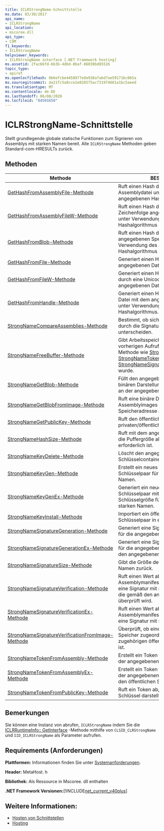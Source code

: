 ```yaml
---
title: ICLRStrongName-Schnittstelle
ms.date: 03/30/2017
api_name:
- ICLRStrongName
api_location:
- mscoree.dll
api_type:
- COM
f1_keywords:
- ICLRStrongName
helpviewer_keywords:
- ICLRStrongName interface [.NET Framework hosting]
ms.assetid: 2fac66fd-6b3b-4dbd-8baf-86038bd85526
topic_type:
- apiref
ms.openlocfilehash: 0b6efcbe4458977e8e938afabd7ae59171bc065a
ms.sourcegitcommit: da21fc5a8cce1e028575acf31974681a1bc5aeed
ms.translationtype: MT
ms.contentlocale: de-DE
ms.lasthandoff: 06/08/2020
ms.locfileid: "84501650"
---
```

# <a name="iclrstrongname-interface"></a>ICLRStrongName-Schnittstelle
Stellt grundlegende globale statische Funktionen zum Signieren von Assemblys mit starken Namen bereit. Alle `ICLRStrongName` Methoden geben Standard-com-HRESULTs zurück.  
  
## <a name="methods"></a>Methoden  
  
|Methode|BESCHREIBUNG|  
|------------|-----------------|  
|[GetHashFromAssemblyFile-Methode](iclrstrongname-gethashfromassemblyfile-method.md)|Ruft einen Hash der angegebenen Assemblydatei unter Verwendung des angegebenen Hashalgorithmus ab.|  
|[GetHashFromAssemblyFileW-Methode](iclrstrongname-gethashfromassemblyfilew-method.md)|Ruft einen Hash der als Unicode-Zeichenfolge angegebenen Assemblydatei unter Verwendung des angegebenen Hashalgorithmus ab.|  
|[GetHashFromBlob-Methode](iclrstrongname-gethashfromblob-method.md)|Ruft einen Hash der Assembly unter der angegebenen Speicheradresse unter Verwendung des angegebenen Hashalgorithmus ab.|  
|[GetHashFromFile-Methode](iclrstrongname-gethashfromfile-method.md)|Generiert einen Hashwert für den Inhalt der angegebenen Datei.|  
|[GetHashFromFileW-Methode](iclrstrongname-gethashfromfilew-method.md)|Generiert einen Hashwert für den Inhalt der durch eine Unicode-Zeichenfolge angegebenen Datei.|  
|[GetHashFromHandle-Methode](iclrstrongname-gethashfromhandle-method.md)|Generiert einen Hashwert für den Inhalt der Datei mit dem angegebenen Dateihandle unter Verwendung des angegebenen Hashalgorithmus.|  
|[StrongNameCompareAssemblies-Methode](iclrstrongname-strongnamecompareassemblies-method.md)|Bestimmt, ob sich zwei Assemblys nur durch die Signaturen ihrer starken Namen unterscheiden.|  
|[StrongNameFreeBuffer-Methode](iclrstrongname-strongnamefreebuffer-method.md)|Gibt Arbeitsspeicher frei, der mit einem vorherigen Aufruf einer starken Namens Methode wie [StrongNameGetPublicKey](iclrstrongname-strongnamegetpublickey-method.md), [StrongNameTokenFromPublicKey](iclrstrongname-strongnametokenfrompublickey-method.md)oder [StrongNameSignatureGeneration](iclrstrongname-strongnamesignaturegeneration-method.md)zugeordnet wurde.|  
|[StrongNameGetBlob-Methode](iclrstrongname-strongnamegetblob-method.md)|Füllt den angegebenen Puffer mit der binären Darstellung der ausführbaren Datei an der angegebenen Adresse auf.|  
|[StrongNameGetBlobFromImage-Methode](iclrstrongname-strongnamegetblobfromimage-method.md)|Ruft eine binäre Darstellung des Assemblyimages an der angegebenen Speicheradresse ab.|  
|[StrongNameGetPublicKey-Methode](iclrstrongname-strongnamegetpublickey-method.md)|Ruft den öffentlichen Schlüssel aus einem privaten/öffentlichen Schlüsselpaar ab.|  
|[StrongNameHashSize-Methode](iclrstrongname-strongnamehashsize-method.md)|Ruft mit dem angegebenen Hashalgorithmus die Puffergröße ab, die für einen Hash erforderlich ist.|  
|[StrongNameKeyDelete-Methode](iclrstrongname-strongnamekeydelete-method.md)|Löscht den angegebenen Schlüsselcontainer.|  
|[StrongNameKeyGen-Methode](iclrstrongname-strongnamekeygen-method.md)|Erstellt ein neues öffentliches/privates Schlüsselpaar für die Verwendung starker Namen.|  
|[StrongNameKeyGenEx-Methode](iclrstrongname-strongnamekeygenex-method.md)|Generiert ein neues öffentliches/privates Schlüsselpaar mit der angegebenen Schlüsselgröße für die Verwendung von starken Namen.|  
|[StrongNameKeyInstall-Methode](iclrstrongname-strongnamekeyinstall-method.md)|Importiert ein öffentliches/privates Schlüsselpaar in einen Container.|  
|[StrongNameSignatureGeneration-Methode](iclrstrongname-strongnamesignaturegeneration-method.md)|Generiert eine Signatur mit starkem Namen für die angegebene Assembly.|  
|[StrongNameSignatureGenerationEx-Methode](iclrstrongname-strongnamesignaturegenerationex-method.md)|Generiert eine Signatur mit starkem Namen für die angegebene Assembly basierend auf den angegebenen Flags.|  
|[StrongNameSignatureSize-Methode](iclrstrongname-strongnamesignaturesize-method.md)|Gibt die Größe der Signatur mit starkem Namen zurück.|  
|[StrongNameSignatureVerification-Methode](iclrstrongname-strongnamesignatureverification-method.md)|Ruft einen Wert ab, der angibt, ob das Assemblymanifest im angegebenen Pfad eine Signatur mit starkem Namen enthält, die gemäß den angegebenen Flags überprüft wird.|  
|[StrongNameSignatureVerificationEx-Methode](iclrstrongname-strongnamesignatureverificationex-method.md)|Ruft einen Wert ab, der angibt, ob das Assemblymanifest im angegebenen Pfad eine Signatur mit starkem Namen enthält.|  
|[StrongNameSignatureVerificationFromImage-Methode](iclrstrongname-strongnamesignatureverificationfromimage-method.md)|Überprüft, ob eine Assembly, die bereits im Speicher zugeordnet wurde, für den zugehörigen öffentlichen Schlüssel gültig ist.|  
|[StrongNameTokenFromAssembly-Methode](iclrstrongname-strongnametokenfromassembly-method.md)|Erstellt ein Token mit starkem Namen aus der angegebenen Assemblydatei.|  
|[StrongNameTokenFromAssemblyEx-Methode](iclrstrongname-strongnametokenfromassemblyex-method.md)|Erstellt ein Token mit starkem Namen aus der angegebenen Assemblydatei und gibt den öffentlichen Schlüssel zurück.|  
|[StrongNameTokenFromPublicKey-Methode](iclrstrongname-strongnametokenfrompublickey-method.md)|Ruft ein Token ab, das einen öffentlichen Schlüssel darstellt.|  
  
## <a name="remarks"></a>Bemerkungen  
 Sie können eine Instanz von abrufen, `ICLRStrongName` indem Sie die [ICLRRuntimeInfo:: GetInterface](iclrruntimeinfo-getinterface-method.md) -Methode mithilfe von `CLSID_CLRStrongName` und `IID_ICLRStrongName` als Parameter aufrufen.  
  
## <a name="requirements"></a>Requirements (Anforderungen)  
 **Plattformen:** Informationen finden Sie unter [Systemanforderungen](../../get-started/system-requirements.md).  
  
 **Header:** MetaHost. h  
  
 **Bibliothek:** Als Ressource in Mscoree. dll enthalten  
  
 **.NET Framework Versionen:**[!INCLUDE[net_current_v40plus](../../../../includes/net-current-v40plus-md.md)]  
  
## <a name="see-also"></a>Weitere Informationen:

- [Hosten von Schnittstellen](hosting-interfaces.md)
- [Hosting](index.md)
